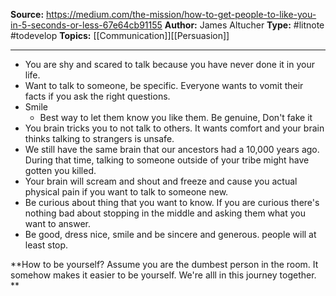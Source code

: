 ---
---
**Source:** https://medium.com/the-mission/how-to-get-people-to-like-you-in-5-seconds-or-less-67e64cb91155
**Author:** James Altucher
**Type:** #litnote #todevelop 
**Topics:** [[Communication]][[Persuasion]]

----
- You are shy and scared to talk because you have never done it in your life.
- Want to talk to someone, be specific. Everyone wants to vomit their facts if you ask the right questions.
- Smile
	- Best way to let them know you like them. Be genuine, Don't fake it
- You brain tricks you to not talk to others. It wants comfort and your brain thinks talking to strangers is unsafe.
- We still have the same brain that our ancestors had a 10,000 years ago. During that time, talking to someone outside of your tribe might have gotten you killed. 
- Your brain will scream and shout and freeze and cause you actual physical pain if you want to talk to someone new.
- Be curious about thing that you want to know. If you are curious there's nothing bad about stopping in the middle and asking them what you want to answer.
- Be good, dress nice, smile and  be sincere and generous. people will at least stop. 

**How to be yourself?
Assume you are the dumbest person in the room. It somehow makes it easier to be yourself. We're alll in this journey together.
**